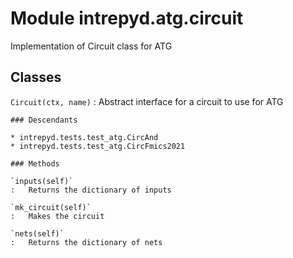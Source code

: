 Module intrepyd.atg.circuit
===========================
Implementation of Circuit class for ATG

Classes
-------

`Circuit(ctx, name)`
:   Abstract interface for a circuit to use for ATG

    ### Descendants

    * intrepyd.tests.test_atg.CircAnd
    * intrepyd.tests.test_atg.CircFmics2021

    ### Methods

    `inputs(self)`
    :   Returns the dictionary of inputs

    `mk_circuit(self)`
    :   Makes the circuit

    `nets(self)`
    :   Returns the dictionary of nets